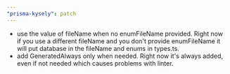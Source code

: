 ```yaml
---
"prisma-kysely": patch
---
```


- use the value of fileName when no enumFileName provided. Right now if you use a different fileName and you don't provide enumFileName it will put database in the fileName and enums in types.ts.
- add GeneratedAlways only when needed. Right now it's always added, even if not needed which causes problems with linter.
